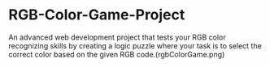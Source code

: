 # RGB-Color-Game-Project

An advanced web development project that tests your RGB color recognizing skills by creating a logic puzzle where your task is to select the correct color based on the given RGB code.(rgbColorGame.png)
